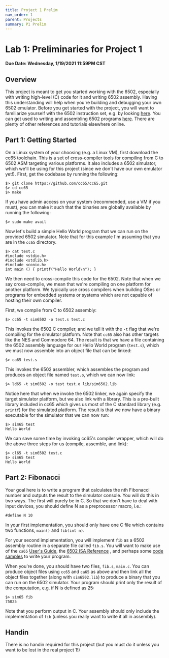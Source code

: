 ```yaml
---
title: Project 1 Prelim
nav_order: 1
parent: Projects
summary: P1 Prelim
---
```


# Lab 1: Preliminaries for Project 1

**Due Date: Wednesday, 1/19/2021 11:59PM CST**

## Overview
This project is meant to get you started working with the 6502, especially
with writing high-level (C) code for it and writing 6502 assembly. Having
this understanding will help when you're building and debugging your own
6502 emulator. Before you get started with the project, you will want to
familiarize yourself with the 6502 instruction set, e.g. by looking
[here](http://www.obelisk.me.uk/6502/reference.html). You can get used to
writing and assembling 6502 programs
[here](http://skilldrick.github.io/easy6502/#first-program). There are
plenty of other references and tutorials elsewhere online.

## Part 1: Getting Started


On a Linux system of your choosing (e.g. a Linux VM), first download the
cc65 toolchain. This is a set of cross-compiler tools for compiling from
C to 6502 ASM targeting various platforms. It also includes a 6502
simulator, which we'll be using for this project (since we don't have our
own emulator yet!). First, get the codebase by running the following:

```
$> git clone https://github.com/cc65/cc65.git
$> cd cc65
$> make
```

If you have admin access on your system (recommended, use a VM if you must),
you can make it such that the binaries are globally available by running the
following:

```
$> sudo make avail
```

Now let's build a simple Hello World program that we can run on the provided
6502 simulator. Note that for this example I'm assuming that you are in the
`cc65` directory.

```
$> cat test.c
#include <stdio.h>
#include <stdlib.h>
#include <conio.h>
int main () { printf("Hello World\n"); }
```

We then need to cross-compile this code for the 6502. Note that when we say
cross-compile, we mean that we're compiling on one platform for another
platform. We typically use cross compilers when building OSes or programs for
embedded systems or systems which are not capable of hosting their own
compiler.

First, we compile from C to 6502 assembly:

```
$> cc65 -t sim6502 -o test.s test.c
```

This invokes the 6502 C compiler, and we tell it with the `-t` flag that we're
compiling for the simulator platform. Note that `cc65` also has other targets
like the NES and Commodore 64. The result is that we have a file containing the
6502 assembly language for our Hello World program (`test.s`), which we must
now assemble into an object file that can be linked:

```
$> ca65 test.s
```

This invokes the 6502 assembler, which assembles the program and produces an
object file named `test.o`, which we can now link:

```
$> ld65 -t sim6502 -o test test.o lib/sim6502.lib
```

Notice here that when we invoke the 6502 linker, we again specify the
target simulator platform, but we also link with a library. This is
a pre-built library included in cc65 which gives us most of the C standard
library (e.g. `printf`) for the simulated platform. The result
is that we now have a binary executable for the simulator that we can now
run:

```
$> sim65 test
Hello World
```

We can save some time by invoking cc65's compiler wrapper, which will do
the above three steps for us (compile, assemble, and link):

```
$> cl65 -t sim6502 test.c
$> sim65 test
Hello World
```

## Part 2: Fibonacci

Your goal here is to write a program that calculates the nth Fibonacci number
and outputs the result to the simulator console. You will do this in two ways.
The first will purely be in C. So that we don't have to deal with input
devices, you should define N as a preprocessor macro, i.e.:

```
#define N 10
```

In your first implementation, you should only have one C file which contains
two functions, `main()` and `fib(int n)`.

For your second implementation, you will implement `fib` as a 6502
assembly routine in a separate file called `fib.s`. You will want to
make use of the `ca65` [User's Guide](http://www.cc65.org/doc/ca65.html), the [6502 ISA Reference](http://www.obelisk.me.uk/6502/reference.html)
, and perhaps some [code samples](https://github.com/cc65/wiki/wiki/Applications-written-in-assembler-with-ca65) to write your program.

When you're done, you should have two files, `fib.s`,
`main.c`. You can produce object files using `cc65` and `ca65` as above
and then link all the object files together (along with `sim6502.lib`) to produce
a binary that you can run on the 6502 simulator. Your program should print only
the result of the computation, e.g. if N is defined as 25:

```
$> sim65 fib
75025
```

Note that you perform output in C. Your assembly should only include
the implementation of `fib` (unless you really want to write it
all in assembly).

## Handin
There is no handin required for this project (but you must do it unless you want to be lost in the real project 1!)
